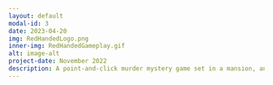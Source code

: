 ```yaml
---
layout: default
modal-id: 3
date: 2023-04-20
img: RedHandedLogo.png
inner-img: RedHandedGameplay.gif
alt: image-alt
project-date: November 2022
description: A point-and-click murder mystery game set in a mansion, and playing as a Detective solving the case. Developed with a team of 4 within 4 months, Red Handed is available on <a href="https://bazzagibbs.itch.io/red-handed" target="_blank">Itch.io</a>.<br> I was the animator and <a href="https://www.youtube.com/@RedHandedGame" target="_blank">marketing/social media manager</a> of the game. 
---
```

